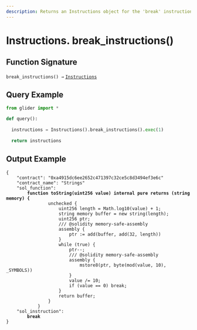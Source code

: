 ```yaml
---
description: Returns an Instructions object for the 'break' instructions
---
```


# Instructions. break\_instructions()

## Function Signature

`break_instructions() →` [`Instructions`](./)

## Query Example

```python
from glider import *

def query():
 
  instructions = Instructions().break_instructions().exec(1)
  
  return instructions
```

## Output Example

<pre class="language-solidity"><code class="lang-solidity">{
    "contract": "0xa4915dc6ee2652c471397c32ce5c8d3494ef3e6c"
    "contract_name": "Strings"
    "sol_function":
<strong>        function toString(uint256 value) internal pure returns (string memory) {
</strong>                unchecked {
                    uint256 length = Math.log10(value) + 1;
                    string memory buffer = new string(length);
                    uint256 ptr;
                    /// @solidity memory-safe-assembly
                    assembly {
                        ptr := add(buffer, add(32, length))
                    }
                    while (true) {
                        ptr--;
                        /// @solidity memory-safe-assembly
                        assembly {
                            mstore8(ptr, byte(mod(value, 10), _SYMBOLS))
                        }
                        value /= 10;
                        if (value == 0) break;
                    }
                    return buffer;
                }
            }
    "sol_instruction":
<strong>        break
</strong>}

</code></pre>
